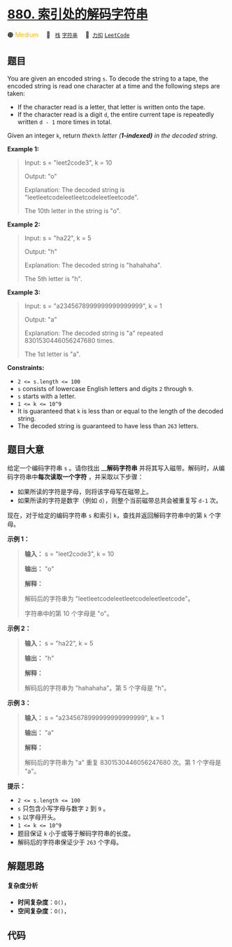 # [880. 索引处的解码字符串](https://2xiao.github.io/leetcode-js/problem/0880.html)

🟠 <font color=#ffb800>Medium</font>&emsp; 🔖&ensp; [`栈`](/tag/stack.md) [`字符串`](/tag/string.md)&emsp; 🔗&ensp;[`力扣`](https://leetcode.cn/problems/decoded-string-at-index) [`LeetCode`](https://leetcode.com/problems/decoded-string-at-index)

## 题目

You are given an encoded string `s`. To decode the string to a tape, the
encoded string is read one character at a time and the following steps are
taken:

  * If the character read is a letter, that letter is written onto the tape.
  * If the character read is a digit `d`, the entire current tape is repeatedly written `d - 1` more times in total.

Given an integer `k`, return _the_`kth` _letter (**1-indexed)** in the decoded
string_.



**Example 1:**

> Input: s = "leet2code3", k = 10
> 
> Output: "o"
> 
> Explanation: The decoded string is "leetleetcodeleetleetcodeleetleetcode".
> 
> The 10th letter in the string is "o".

**Example 2:**

> Input: s = "ha22", k = 5
> 
> Output: "h"
> 
> Explanation: The decoded string is "hahahaha".
> 
> The 5th letter is "h".

**Example 3:**

> Input: s = "a2345678999999999999999", k = 1
> 
> Output: "a"
> 
> Explanation: The decoded string is "a" repeated 8301530446056247680 times.
> 
> The 1st letter is "a".

**Constraints:**

  * `2 <= s.length <= 100`
  * `s` consists of lowercase English letters and digits `2` through `9`.
  * `s` starts with a letter.
  * `1 <= k <= 10^9`
  * It is guaranteed that `k` is less than or equal to the length of the decoded string.
  * The decoded string is guaranteed to have less than `263` letters.


## 题目大意

给定一个编码字符串 `s` 。请你找出 __**解码字符串** 并将其写入磁带。解码时，从编码字符串中**每次读取一个字符** ，并采取以下步骤：

  * 如果所读的字符是字母，则将该字母写在磁带上。
  * 如果所读的字符是数字（例如 `d`），则整个当前磁带总共会被重复写 `d-1` 次。

现在，对于给定的编码字符串 `s` 和索引 `k`，查找并返回解码字符串中的第 `k` 个字母。



**示例 1：**

> 
> 
> 
> 
> 
> **输入：** s = "leet2code3", k = 10
> 
> **输出：** "o"
> 
> **解释：**
> 
> 解码后的字符串为 "leetleetcodeleetleetcodeleetleetcode"。
> 
> 字符串中的第 10 个字母是 "o"。
> 
> 

**示例 2：**

> 
> 
> 
> 
> 
> **输入：** s = "ha22", k = 5
> 
> **输出：** "h"
> 
> **解释：**
> 
> 解码后的字符串为 "hahahaha"。第 5 个字母是 "h"。
> 
> 

**示例 3：**

> 
> 
> 
> 
> 
> **输入：** s = "a2345678999999999999999", k = 1
> 
> **输出：** "a"
> 
> **解释：**
> 
> 解码后的字符串为 "a" 重复 8301530446056247680 次。第 1 个字母是 "a"。
> 
> 



**提示：**

  * `2 <= s.length <= 100`
  * `s` 只包含小写字母与数字 `2` 到 `9` 。
  * `s` 以字母开头。
  * `1 <= k <= 10^9`
  * 题目保证 `k` 小于或等于解码字符串的长度。
  * 解码后的字符串保证少于 `263` 个字母。


## 解题思路

#### 复杂度分析

- **时间复杂度**：`O()`，
- **空间复杂度**：`O()`，

## 代码

```javascript

```